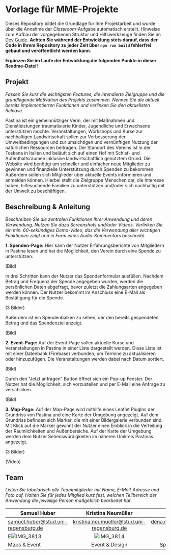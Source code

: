# Vorlage für MME-Projekte

Dieses Repository bildet die Grundlage für Ihre Projektarbeit und wurde über die Annahme der _Classroom_-Aufgabe automatisch erstellt. Hinweise zum Aufbau der vorgegebenen Struktur und Hilfswerkzeuge finden Sie im [Dev Guide](./DevGuide.md). **Achten Sie während der Entwicklung stets darauf, dass der Code in Ihrem Repository zu jeder Zeit über `npm run build` fehlerfrei gebaut und veröffentlicht werden kann.**

**Ergänzen Sie im Laufe der Entwicklung die folgenden Punkte in dieser Readme-Datei!**

## Projekt

_Fassen Sie kurz die wichtigsten Features, die intendierte Zielgruppe und die grundlegende Motivation des Projekts zusammen. Nennen Sie die aktuell bereits implementierten Funktionen und verlinken Sie den aktuellsten Release._

Pastina ist ein gemeinnütziger Verin, der mit Maßnahmen und Dienstleistungen traumatisierte Kinder, Jugendliche und Erwachsene unterstützen möchte. Veranstaltungen, Workshops und  Kurse zur nachhaltigen Landwirtschaft sollen zur Verbesserung der Umweltbedingungen und zur umsichtigen und vernünftigen Nutzung der natürlichen Ressourcen beitragen. Der Standort des Vereins ist in der Toskana in Italien und beläuft sich auf einen Hof mit Schlaf- und Aufenthaltsräumen inklusive landwirtschaftlich genutztem Grund. Die Website wird benötigt um schneller und einfacher neue Mitglieder zu gewinnen und finanzielle Unterstützung durch Spenden zu bekommen. Außerdem sollen sich Mitglieder über aktuelle Events informieren und anmelden können. Hierbei stellt die Zielgruppe Menschen dar, die Interesse haben, hilfesuchende Familien zu unterstützen und/oder sich nachhaltig mit der Umwelt zu beschäftigen.

## Beschreibung & Anleitung

_Beschreiben Sie die zentralen Funktionen Ihrer Anwendung und deren Verwendung. Nutzen Sie dazu Screenshots und/oder Videos. Verlinken Sie ein min. 60-sekündiges Demo-Video, das die Verwendung aller wichtigen Funktionen zeigt und in Form eines Audio-Kommentars beschreibt._

**1. Spenden-Page:**
Hier kann der Nutzer Erfahrungsberichte von Mitgliedern in Pastina lesen und hat die Möglichkeit, den Verein durch eine Spende zu unterstützen.

(Bild)

In drei Schritten kann der Nutzer das Spendenformular ausfüllen. Nachdem Betrag und Frequenz der Spende angegeben wurden, werden die persönlichen Daten abgefragt, bevor zuletzt die Zahlungsarten angegeben werden können. Der Nutzer bekommt im Anschluss eine E-Mail als Bestätigung für die Spende.

(3 Bilder)

Außerdem ist ein Spendenbalken zu sehen, der den bereits gespendeten Betrag und das Spendenziel anzeigt.

(Bild)

**2. Event-Page:**
Auf der Event-Page sollen aktuelle Kurse und Veranstaltungen in Pastina in einer Liste dargestellt werden. Diese Liste ist mit einer Datenbank (Firebase) verbunden, um Termine zu aktualisieren oder hinzuzufügen. Die Veranstaltungen werden dabei nach Datum sortiert. 

(Bild)

Durch den "Jetzt anfragen" Button öffnet sich ein Pop-up Fenster. Der Nutzer hat die Möglichkeit, sich vorzustellen und per E-Mail eine Anfrage zu verschicken.

(Bild)

**3. Map-Page:**
Auf der Map-Page wird mithilfe eines Leaflet PlugIns der Grundriss von Pastina und eine Karte der Umgebung angezeigt. Auf dem Grundriss befinden sich Marker, die mit einer Bildergalerie verbunden sind. Mit Klick auf die Marker gewinnt der Nutzer einen Einblick in die Verteilung der Räumlichkeiten und Außenbereiche. Auf der Karte der Umgebung werden dem Nutzer Sehenswürdigkeiten im näheren Umkreis Pastinas angezeigt.

(3 Bilder)


(Video)


## Team

_Listen Sie tabelarisch alle Teammitglieder mit Name, E-Mail-Adresse und Foto auf. Halten Sie für jedes Mitglied kurz fest, welchen Teilbereich der Anwendung die jeweilige Person maßgeblich bearbeitet hat._


| Samuel Huber | Kristina Neumüller| Dena Mehr |
| --------------|:--------------:| -------------------:|
| samuel.huber@stud.uni-regensburg.de| kristina.neumueller@stud.uni-regensburg.de| dena.mehr@stud.uni-regensburg.de |
| E![IMG_3813](https://user-images.githubusercontent.com/86771852/193328770-43eac394-b0ec-450c-ba1f-f0c36ab3e7fa.jpg)     |   ![IMG_3814](https://user-images.githubusercontent.com/86771852/193328703-bb3026f9-81a3-4d5e-a32d-32fc73703cc5.jpg) |![IMG_3812](https://user-images.githubusercontent.com/86771852/193328869-229e4695-b904-4c88-8260-a0bec175c118.jpg)
| Maps & Event| Event & Design     | Spenden & Design |
